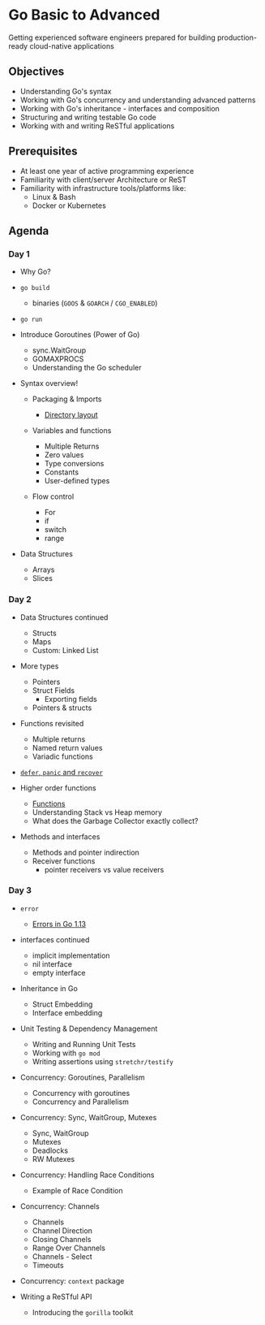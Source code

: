 # Go Basic to Advanced

Getting experienced software engineers prepared for building production-ready cloud-native applications

## Objectives

- Understanding Go's syntax
- Working with Go's concurrency and understanding advanced patterns
- Working with Go's inheritance - interfaces and composition
- Structuring and writing testable Go code
- Working with and writing ReSTful applications

## Prerequisites

- At least one year of active programming experience
- Familiarity with client/server Architecture or ReST
- Familiarity with infrastructure tools/platforms like:
  - Linux & Bash
  - Docker or Kubernetes

## Agenda

### Day 1

- Why Go?

- `go build`
  - binaries (`GOOS` & `GOARCH` / `CGO_ENABLED`)
- `go run`

- Introduce Goroutines (Power of Go)
  - sync.WaitGroup
  - GOMAXPROCS
  - Understanding the Go scheduler

- Syntax overview!
  - Packaging & Imports
    - [Directory layout](https://github.com/golang-standards/project-layout)

  - Variables and functions
    - Multiple Returns
    - Zero values
    - Type conversions
    - Constants
    - User-defined types

  - Flow control
    - For
    - if
    - switch
    - range

- Data Structures
  - Arrays
  - Slices

### Day 2

- Data Structures continued
  - Structs
  - Maps
  - Custom: Linked List

- More types
  - Pointers
  - Struct Fields
    - Exporting fields
  - Pointers & structs

- Functions revisited
  - Multiple returns
  - Named return values
  - Variadic functions

- [`defer`, `panic` and `recover`](https://blog.golang.org/defer-panic-and-recover)

- Higher order functions
  - [Functions](https://golang.org/doc/codewalk/functions/)
  - Understanding Stack vs Heap memory
  - What does the Garbage Collector exactly collect?

- Methods and interfaces
  - Methods and pointer indirection
  - Receiver functions
    - pointer receivers vs value receivers

### Day 3

- `error`
  - [Errors in Go 1.13](https://blog.golang.org/go1.13-errors)

- interfaces continued
  - implicit implementation
  - nil interface
  - empty interface

- Inheritance in Go
  - Struct Embedding
  - Interface embedding

- Unit Testing & Dependency Management
  - Writing and Running Unit Tests
  - Working with `go mod`
  - Writing assertions using `stretchr/testify`

- Concurrency: Goroutines, Parallelism
  - Concurrency with goroutines
  - Concurrency and Parallelism

- Concurrency: Sync, WaitGroup, Mutexes
  - Sync, WaitGroup
  - Mutexes
  - Deadlocks
  - RW Mutexes

- Concurrency: Handling Race Conditions
  - Example of Race Condition

- Concurrency: Channels
  - Channels
  - Channel Direction
  - Closing Channels
  - Range Over Channels
  - Channels - Select
  - Timeouts
- Concurrency: `context` package

- Writing a ReSTful API
  - Introducing the `gorilla` toolkit
